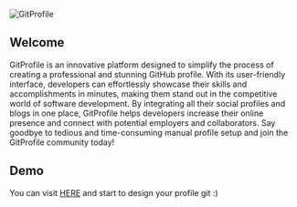 ![GitProfile](https://user-images.githubusercontent.com/100803621/216962251-8c31818b-066d-42b0-948d-57a440379ee2.png)

## Welcome

GitProfile is an innovative platform designed to simplify the process of creating a professional and stunning GitHub profile. With its user-friendly interface, developers can effortlessly showcase their skills and accomplishments in minutes, making them stand out in the competitive world of software development. By integrating all their social profiles and blogs in one place, GitProfile helps developers increase their online presence and connect with potential employers and collaborators. Say goodbye to tedious and time-consuming manual profile setup and join the GitProfile community today!

## Demo

You can visit [HERE](https://profilegit.netlify.app/) and start to design your profile git :) 
